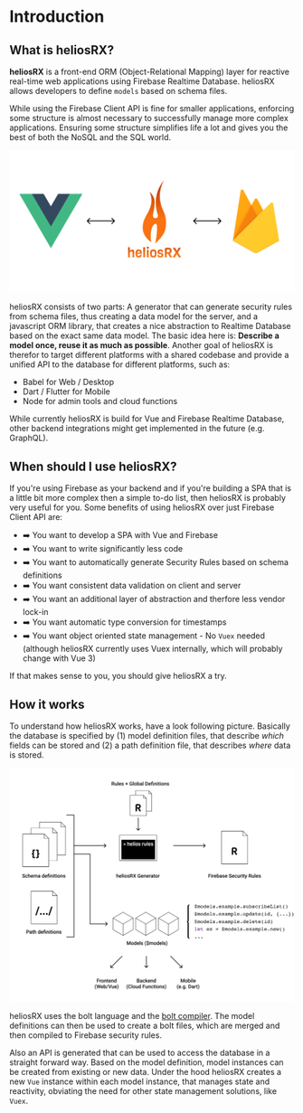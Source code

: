 # Introduction

## What is heliosRX?

**heliosRX** is a front-end ORM (Object-Relational Mapping) layer
for reactive real-time web applications using Firebase Realtime Database.
heliosRX allows developers to define `models` based on schema files.

<!--
Firebase Realtime Database is a managed NoSQL database hosted on
the Google Cloud infrastructure, that allows to save and retrieve data from a
JSON-like structure.
-->

While using the Firebase Client API is fine for smaller applications, enforcing
some structure is almost necessary to successfully manage more complex applications.
Ensuring some structure simplifies life a lot and gives you the best of both
the NoSQL and the SQL world.

![heliosRX](./img/helios-rx.png)

heliosRX consists of two parts: A generator that can generate security rules
from schema files, thus creating a data model for the server, and a javascript
ORM library, that creates a nice abstraction to Realtime Database based on the
exact same data model. The basic idea here is: **Describe a model once, reuse
it as much as possible**. Another goal of heliosRX is therefor to target
different platforms with a shared codebase and provide a unified API to
the database for different platforms, such as:

- Babel for Web / Desktop
- Dart / Flutter for Mobile
- Node for admin tools and cloud functions

<!--
The generic API includes a description of the database including:

- Storage paths (refs)
- Schemata
- Input validation rules
-->

While currently heliosRX is build for Vue and Firebase Realtime Database,
other backend integrations might get implemented in the future (e.g. GraphQL).

## When should I use heliosRX?

If you're using Firebase as your backend and if you're building a SPA that
is a little bit more complex then a simple to-do list, then heliosRX is
probably very useful for you. Some benefits of using heliosRX over
just Firebase Client API are:

- ➡️ You want to develop a SPA with Vue and Firebase
- ➡️ You want to write significantly less code
- ➡️ You want to automatically generate Security Rules based on schema definitions
- ➡️ You want consistent data validation on client and server
- ➡️ You want an additional layer of abstraction and therfore less vendor lock-in
- ➡️ You want automatic type conversion for timestamps
- ➡️ You want object oriented state management - No `Vuex` needed (although heliosRX currently uses Vuex internally, which will probably change with Vue 3)

If that makes sense to you, you should give heliosRX a try.

## How it works

To understand how heliosRX works, have a look following picture. Basically the
database is specified by (1) model definition files, that describe *which* fields
can be stored and (2) a path definition file, that describes *where* data is
stored.

![heliosRX](./img/overview.png)

heliosRX uses the bolt language and the [bolt compiler](https://github.com/FirebaseExtended/bolt). The model definitions can then be used to create a
bolt files, which are merged and then compiled to Firebase security rules.

Also an API is generated that can be used to access the database in a straight
forward way. Based on the model definition, model instances can be created from
existing or new data. Under the hood heliosRX creates a new `Vue` instance within
each model instance, that manages state and reactivity, obviating the need
for other state management solutions, like `Vuex`.

<!--
TODO: Mention other similar libs
-->
